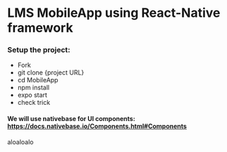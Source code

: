 # LMS MobileApp using React-Native framework
### Setup the project:

- Fork
- git clone {project URL}
- cd MobileApp
- npm install
- expo start
- check trick
#### We will use nativebase for UI components: https://docs.nativebase.io/Components.html#Components
aloaloalo